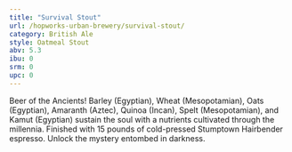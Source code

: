 ```yaml
---
title: "Survival Stout"
url: /hopworks-urban-brewery/survival-stout/
category: British Ale
style: Oatmeal Stout
abv: 5.3
ibu: 0
srm: 0
upc: 0
---
```

Beer of the Ancients! Barley (Egyptian), Wheat (Mesopotamian), Oats (Egyptian), Amaranth (Aztec), Quinoa (Incan), Spelt (Mesopotamian), and Kamut (Egyptian) sustain the soul with a nutrients cultivated through the millennia. Finished with 15 pounds of cold-pressed Stumptown Hairbender espresso. Unlock the mystery entombed in darkness.
